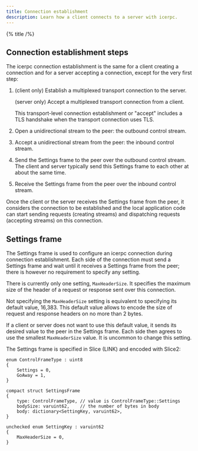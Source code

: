 ```yaml
---
title: Connection establishment
description: Learn how a client connects to a server with icerpc.
---
```


{% title /%}

## Connection establishment steps

The icerpc connection establishment is the same for a client creating a connection and for a server accepting a
connection, except for the very first step:

1. (client only) Establish a multiplexed transport connection to the server.

    (server only) Accept a multiplexed transport connection from a client.

    This transport-level connection establishment or "accept" includes a TLS handshake when the transport connection uses
    TLS.

2. Open a unidirectional stream to the peer: the outbound control stream.

3. Accept a unidirectional stream from the peer: the inbound control stream.

4. Send the Settings frame to the peer over the outbound control stream.
The client and server typically send this Settings frame to each other at about the same time.

5. Receive the Settings frame from the peer over the inbound control stream.

Once the client or the server receives the Settings frame from the peer, it considers the connection to be established
and the local application code can start sending requests (creating streams) and dispatching requests (accepting
streams) on this connection.

## Settings frame

The Settings frame is used to configure an icerpc connection during connection establishment. Each side of the
connection must send a Settings frame and wait until it receives a Settings frame from the peer; there is however no
requirement to specify any setting.

There is currently only one setting, `MaxHeaderSize`. It specifies the maximum size of the header of a request or
response sent over this connection.

Not specifying the `MaxHeaderSize` setting is equivalent to specifying its default value, 16,383. This default value
allows to encode the size of request and response headers on no more than 2 bytes.

If a client or server does not want to use this default value, it sends its desired value to the peer in the Settings
frame. Each side then agrees to use the smallest `MaxHeaderSize` value. It is uncommon to change this setting.

The Settings frame is specified in Slice (LINK) and encoded with Slice2:
```slice
enum ControlFrameType : uint8
{
    Settings = 0,
    GoAway = 1,
}

compact struct SettingsFrame
{
    type: ControlFrameType, // value is ControlFrameType::Settings
    bodySize: varuint62,    // the number of bytes in body
    body: dictionary<SettingKey, varuint62>,
}

unchecked enum SettingKey : varuint62
{
    MaxHeaderSize = 0,
}
```
